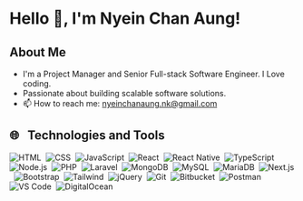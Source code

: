 # Hello 👋, I'm Nyein Chan Aung!

## About Me
- I'm a Project Manager and Senior Full-stack Software Engineer. I Love coding.
- Passionate about building scalable software solutions.
- 📫 How to reach me: [nyeinchanaung.nk@gmail.com](mailto:nyeinchanaung.nk@gmail.com)

## 🌐 &nbsp; Technologies and Tools

  ![HTML](https://img.shields.io/badge/-HTML-05122A?style=flat&logo=HTML5)&nbsp;
  ![CSS](https://img.shields.io/badge/-CSS-05122A?style=flat&logo=CSS3&logoColor=1572B6)&nbsp;
  ![JavaScript](https://img.shields.io/badge/-JavaScript-05122A?style=flat&logo=javascript)&nbsp;
  ![React](https://img.shields.io/badge/-React-05122A?style=flat&logo=react)&nbsp;
  ![React Native](https://img.shields.io/badge/-React%20Native-05122A?style=flat&logo=react)&nbsp;
  ![TypeScript](https://img.shields.io/badge/-TypeScript-05122A?style=flat&logo=typescript)&nbsp;
  ![Node.js](https://img.shields.io/badge/-Node.js-05122A?style=flat&logo=Node.js)&nbsp;
  ![PHP](https://img.shields.io/badge/-PHP-05122A?style=flat&logo=php)&nbsp;
  ![Laravel](https://img.shields.io/badge/-Laravel-05122A?style=flat&logo=laravel)&nbsp;
  ![MongoDB](https://img.shields.io/badge/-MongoDB-05122A?style=flat&logo=MongoDB)&nbsp;
  ![MySQL](https://img.shields.io/badge/-MySQL-05122A?style=flat&logo=mysql)&nbsp;
  ![MariaDB](https://img.shields.io/badge/-MariaDB-05122A?style=flat&logo=mariadb)&nbsp;
  ![Next.js](https://img.shields.io/badge/-Next.js-05122A?style=flat&logo=next.js)&nbsp;
  ![Bootstrap](https://img.shields.io/badge/-Bootstrap-05122A?style=flat&logo=bootstrap)&nbsp;
  ![Tailwind](https://img.shields.io/badge/-Tailwind-05122A?style=flat&logo=Tailwindcss)&nbsp;
  ![jQuery](https://img.shields.io/badge/-jQuery-05122A?style=flat&logo=jquery)&nbsp;
  ![Git](https://img.shields.io/badge/-Git-05122A?style=flat&logo=git)&nbsp;
  ![Bitbucket](https://img.shields.io/badge/-Bitbucket-05122A?style=flat&logo=bitbucket&logoColor=007ACC)&nbsp;
  ![Postman](https://img.shields.io/badge/-Postman-05122A?style=flat&logo=postman)&nbsp;
  ![VS Code](https://img.shields.io/badge/-VS%20Code-05122A?style=flat&logo=visual-studio-code&logoColor=007ACC)&nbsp;
  ![DigitalOcean](https://img.shields.io/badge/-DigitalOcean-05122A?style=flat&logo=digitalocean)
  
<!--
## GitHub Stats
![Your Name's GitHub stats](https://github-readme-stats.vercel.app/api?username=NyeinChanAungNCA&show_icons=true&theme=radical)

**NyeinChanAungNCA/NyeinChanAungNCA** is a ✨ _special_ ✨ repository because its `README.md` (this file) appears on your GitHub profile.

Here are some ideas to get you started:

- 🔭 I’m currently working on ...
- 🌱 I’m currently learning ...
- 👯 I’m looking to collaborate on ...
- 🤔 I’m looking for help with ...
- 💬 Ask me about ...
- 📫 How to reach me: ...
- 😄 Pronouns: ...
- ⚡ Fun fact: ...
-->
